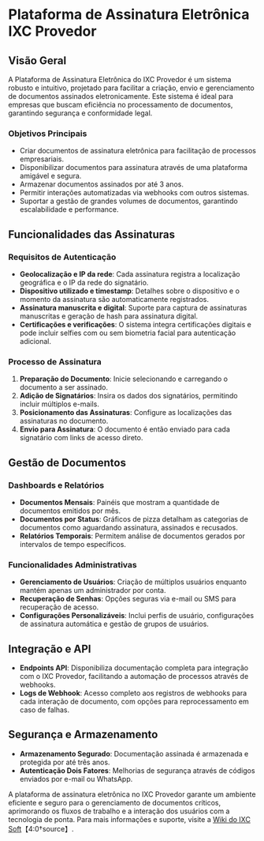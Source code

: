 # Plataforma de Assinatura Eletrônica IXC Provedor

## Visão Geral

A Plataforma de Assinatura Eletrônica do IXC Provedor é um sistema robusto e intuitivo, projetado para facilitar a criação, envio e gerenciamento de documentos assinados eletronicamente. Este sistema é ideal para empresas que buscam eficiência no processamento de documentos, garantindo segurança e conformidade legal.

### Objetivos Principais

- Criar documentos de assinatura eletrônica para facilitação de processos empresariais.
- Disponibilizar documentos para assinatura através de uma plataforma amigável e segura.
- Armazenar documentos assinados por até 3 anos.
- Permitir interações automatizadas via webhooks com outros sistemas.
- Suportar a gestão de grandes volumes de documentos, garantindo escalabilidade e performance.

## Funcionalidades das Assinaturas

### Requisitos de Autenticação

- **Geolocalização e IP da rede**: Cada assinatura registra a localização geográfica e o IP da rede do signatário.
- **Dispositivo utilizado e timestamp**: Detalhes sobre o dispositivo e o momento da assinatura são automaticamente registrados.
- **Assinatura manuscrita e digital**: Suporte para captura de assinaturas manuscritas e geração de hash para assinatura digital.
- **Certificações e verificações**: O sistema integra certificações digitais e pode incluir selfies com ou sem biometria facial para autenticação adicional.

### Processo de Assinatura

1. **Preparação do Documento**: Inicie selecionando e carregando o documento a ser assinado.
2. **Adição de Signatários**: Insira os dados dos signatários, permitindo incluir múltiplos e-mails.
3. **Posicionamento das Assinaturas**: Configure as localizações das assinaturas no documento.
4. **Envio para Assinatura**: O documento é então enviado para cada signatário com links de acesso direto.

## Gestão de Documentos

### Dashboards e Relatórios

- **Documentos Mensais**: Painéis que mostram a quantidade de documentos emitidos por mês.
- **Documentos por Status**: Gráficos de pizza detalham as categorias de documentos como aguardando assinatura, assinados e recusados.
- **Relatórios Temporais**: Permitem análise de documentos gerados por intervalos de tempo específicos.

### Funcionalidades Administrativas

- **Gerenciamento de Usuários**: Criação de múltiplos usuários enquanto mantém apenas um administrador por conta.
- **Recuperação de Senhas**: Opções seguras via e-mail ou SMS para recuperação de acesso.
- **Configurações Personalizáveis**: Inclui perfis de usuário, configurações de assinatura automática e gestão de grupos de usuários.

## Integração e API

- **Endpoints API**: Disponibiliza documentação completa para integração com o IXC Provedor, facilitando a automação de processos através de webhooks.
- **Logs de Webhook**: Acesso completo aos registros de webhooks para cada interação de documento, com opções para reprocessamento em caso de falhas.

## Segurança e Armazenamento

- **Armazenamento Segurado**: Documentação assinada é armazenada e protegida por até três anos.
- **Autenticação Dois Fatores**: Melhorias de segurança através de códigos enviados por e-mail ou WhatsApp.

A plataforma de assinatura eletrônica no IXC Provedor garante um ambiente eficiente e seguro para o gerenciamento de documentos críticos, aprimorando os fluxos de trabalho e a interação dos usuários com a tecnologia de ponta. Para mais informações e suporte, visite a [Wiki do IXC Soft](https://wiki.ixcsoft.com.br/pt-br/home)【4:0†source】.